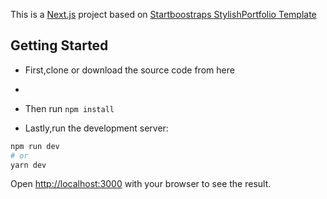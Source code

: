 This is a [Next.js](https://nextjs.org/) project based on [Startboostraps StylishPortfolio Template](https://github.com/startbootstrap/startbootstrap-stylish-portfolio)

## Getting Started

* First,clone or download the source code from here
* 
* Then run 
```npm install```

* Lastly,run the development server:


```bash
npm run dev
# or
yarn dev
```

Open [http://localhost:3000](http://localhost:3000) with your browser to see the result.

